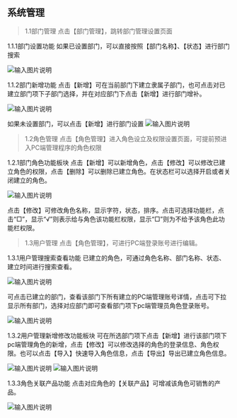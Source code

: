 
## 系统管理

> 1.1部门管理
点击【部门管理】，跳转部门管理设置页面<br>


1.1.1部门设置功能
如果已设置部门，可以直接按照【部门名称】、【状态】进行部门搜索

![输入图片说明](https://foruda.gitee.com/images/1699590555824776931/63d493fc_1766278.png "屏幕截图")

1.1.2部门新增功能
点击【新增】可在当前部门下建立隶属子部门，也可点击对已建立部门项下子部门选择，并在对应部门下点击【新增】进行部门增补。


![输入图片说明](https://foruda.gitee.com/images/1699590555824776931/63d493fc_1766278.png "屏幕截图")

如果未设置部门，可以点击【新增】进行部门设置
![输入图片说明](https://foruda.gitee.com/images/1699590555824776931/63d493fc_1766278.png "屏幕截图")

> 1.2角色管理
点击【角色管理】进入角色设立及权限设置页面，可提前预进入PC端管理程序的角色权限<br>

1.2.1部门角色功能板块
点击【新增】可以新增角色，点击【修改】可以修改已建立角色的权限，点击【删除】可以删除已建立角色。在状态栏可以选择开启或者关闭建立的角色。

![输入图片说明](https://foruda.gitee.com/images/1699590555824776931/63d493fc_1766278.png "屏幕截图")

点击【修改】可修改角色名称，显示字符，状态，排序。点击可选择功能栏，点击“□”，显示“√”则表示给与角色该功能栏权限，显示“□”则为不给予该角色此功能栏权限。

> 1.3用户管理
点击【角色管理】，可进行PC端登录账号进行编辑。<br>

1.3.1用户管理搜索查看功能
已建立的角色，可通过角色名称、部门名称、状态、建立时间进行搜索查看。


![输入图片说明](https://foruda.gitee.com/images/1699590555824776931/63d493fc_1766278.png "屏幕截图")

可点击已建立的部门，查看该部门下所有建立的PC端管理账号详情，点击可下拉显示所有部门，选择对应部门即可查看部门项下pc端管理员角色登录账号。

![输入图片说明](https://foruda.gitee.com/images/1699590555824776931/63d493fc_1766278.png "屏幕截图")

1.3.2用户管理新增修改功能板块
可在所选部门项下点击【新增】进行该部门项下pc端管理角色的新增，点击【修改】可以修改选择的角色的登录信息、角色权限。也可以点击【导入】快速导入角色信息，点击【导出】导出已建立角色信息。

![输入图片说明](https://foruda.gitee.com/images/1699590555824776931/63d493fc_1766278.png "屏幕截图")
![输入图片说明](https://foruda.gitee.com/images/1699590555824776931/63d493fc_1766278.png "屏幕截图")

1.3.3角色关联产品功能
点击对应角色的【关联产品】可增减该角色可销售的产品。

![输入图片说明](https://foruda.gitee.com/images/1699590555824776931/63d493fc_1766278.png "屏幕截图")
